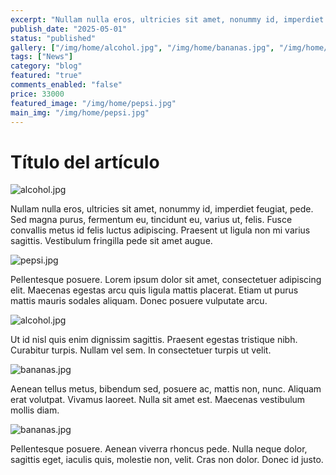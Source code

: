 ```yaml
---
excerpt: "Nullam nulla eros, ultricies sit amet, nonummy id, imperdiet feugiat, pede."
publish_date: "2025-05-01"
status: "published"
gallery: ["/img/home/alcohol.jpg", "/img/home/bananas.jpg", "/img/home/pepsi.jpg"]
tags: ["News"]
category: "blog"
featured: "true"
comments_enabled: "false"
price: 33000
featured_image: "/img/home/pepsi.jpg"
main_img: "/img/home/pepsi.jpg"
---
```

# Título del artículo

![alcohol.jpg](/img/home/alcohol.jpg)

Nullam nulla eros, ultricies sit amet, nonummy id, imperdiet feugiat, pede. Sed magna purus, fermentum eu, tincidunt eu, varius ut, felis. Fusce convallis metus id felis luctus adipiscing. Praesent ut ligula non mi varius sagittis. Vestibulum fringilla pede sit amet augue.

![pepsi.jpg](/img/home/pepsi.jpg)

Pellentesque posuere. Lorem ipsum dolor sit amet, consectetuer adipiscing elit. Maecenas egestas arcu quis ligula mattis placerat. Etiam ut purus mattis mauris sodales aliquam. Donec posuere vulputate arcu.

![alcohol.jpg](/img/home/alcohol.jpg)

Ut id nisl quis enim dignissim sagittis. Praesent egestas tristique nibh. Curabitur turpis. Nullam vel sem. In consectetuer turpis ut velit.

![bananas.jpg](/img/home/bananas.jpg)

Aenean tellus metus, bibendum sed, posuere ac, mattis non, nunc. Aliquam erat volutpat. Vivamus laoreet. Nulla sit amet est. Maecenas vestibulum mollis diam.

![bananas.jpg](/img/home/bananas.jpg)

Pellentesque posuere. Aenean viverra rhoncus pede. Nulla neque dolor, sagittis eget, iaculis quis, molestie non, velit. Cras non dolor. Donec id justo.
